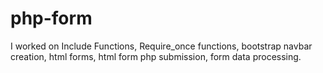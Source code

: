 # php-form
I worked on Include Functions, Require_once functions, bootstrap navbar creation, html forms, html form php submission, form data processing.
